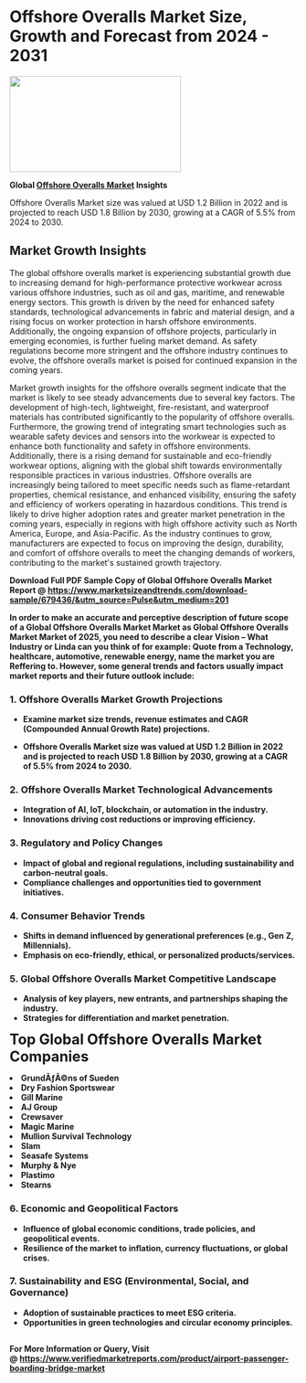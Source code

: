 <H1>Offshore Overalls Market Size, Growth and Forecast from 2024 - 2031</H1><img class="aligncenter size-medium wp-image-584254" src="https://thirdeyenews.in/wp-content/uploads/2024/09/Global-Market-Research-300x168.jpeg" alt="" width="300" height="168" /><p><strong>Global&nbsp;<a href="https://www.marketsizeandtrends.com/download-sample/679436/&amp;utm_source=Pulse&amp;utm_medium=201">Offshore Overalls Market</a> Insights</strong></p><p>Offshore Overalls Market size was valued at USD 1.2 Billion in 2022 and is projected to reach USD 1.8 Billion by 2030, growing at a CAGR of 5.5% from 2024 to 2030.</p><p><h2>Market Growth Insights</h2> <p>The global offshore overalls market is experiencing substantial growth due to increasing demand for high-performance protective workwear across various offshore industries, such as oil and gas, maritime, and renewable energy sectors. This growth is driven by the need for enhanced safety standards, technological advancements in fabric and material design, and a rising focus on worker protection in harsh offshore environments. Additionally, the ongoing expansion of offshore projects, particularly in emerging economies, is further fueling market demand. As safety regulations become more stringent and the offshore industry continues to evolve, the offshore overalls market is poised for continued expansion in the coming years.</p> <p><strong></strong></p> <p>Market growth insights for the offshore overalls segment indicate that the market is likely to see steady advancements due to several key factors. The development of high-tech, lightweight, fire-resistant, and waterproof materials has contributed significantly to the popularity of offshore overalls. Furthermore, the growing trend of integrating smart technologies such as wearable safety devices and sensors into the workwear is expected to enhance both functionality and safety in offshore environments. Additionally, there is a rising demand for sustainable and eco-friendly workwear options, aligning with the global shift towards environmentally responsible practices in various industries. Offshore overalls are increasingly being tailored to meet specific needs such as flame-retardant properties, chemical resistance, and enhanced visibility, ensuring the safety and efficiency of workers operating in hazardous conditions. This trend is likely to drive higher adoption rates and greater market penetration in the coming years, especially in regions with high offshore activity such as North America, Europe, and Asia-Pacific. As the industry continues to grow, manufacturers are expected to focus on improving the design, durability, and comfort of offshore overalls to meet the changing demands of workers, contributing to the market's sustained growth trajectory.</p> <p><strong></p><p><span class=""><strong>Download Full PDF Sample Copy of Global Offshore Overalls Market Report</strong> @ <a href="https://www.marketsizeandtrends.com/download-sample/679436/&amp;utm_source=Pulse&amp;utm_medium=201" target="_blank">https://www.marketsizeandtrends.com/download-sample/679436/&amp;utm_source=Pulse&amp;utm_medium=201</a></span></p><p>In order to make an accurate and perceptive description of future scope of a Global&nbsp;Offshore Overalls Market Market as Global&nbsp;Offshore Overalls Market Market of 2025, you need to describe a clear Vision &ndash; What Industry or Linda can you think of for example: Quote from a Technology, healthcare, automotive, renewable energy, name the market you are Reffering to. However, some general trends and factors usually impact market reports and their future outlook include:</p><h3>1.&nbsp;<strong>Offshore Overalls Market Growth Projections</strong></h3><ul><li>Examine market size trends, revenue estimates and CAGR (Compounded Annual Growth Rate) projections.</li><li><p>Offshore Overalls Market size was valued at USD 1.2 Billion in 2022 and is projected to reach USD 1.8 Billion by 2030, growing at a CAGR of 5.5% from 2024 to 2030.</p></li></ul><h3>2.&nbsp;<strong>Offshore Overalls Market Technological Advancements</strong></h3><ul><li>Integration of AI, IoT, blockchain, or automation in the industry.</li><li>Innovations driving cost reductions or improving efficiency.</li></ul><h3>3.&nbsp;<strong>Regulatory and Policy Changes</strong></h3><ul><li>Impact of global and regional regulations, including sustainability and carbon-neutral goals.</li><li>Compliance challenges and opportunities tied to government initiatives.</li></ul><h3>4.&nbsp;<strong>Consumer Behavior Trends</strong></h3><ul><li>Shifts in demand influenced by generational preferences (e.g., Gen Z, Millennials).</li><li>Emphasis on eco-friendly, ethical, or personalized products/services.</li></ul><h3>5.&nbsp;<strong>Global Offshore Overalls Market Competitive Landscape</strong></h3><ul><li>Analysis of key players, new entrants, and partnerships shaping the industry.</li><li>Strategies for differentiation and market penetration.</li></ul><p data-pm-slice="1 1 []"><span style="color: inherit; font-family: inherit; font-size: 25px;">Top Global Offshore Overalls Market Companies</span></p><div class="" data-test-id=""><p><li>GrundÃƒÂ©ns of Sueden</li><li> Dry Fashion Sportswear</li><li> Gill Marine</li><li> AJ Group</li><li> Crewsaver</li><li> Magic Marine</li><li> Mullion Survival Technology</li><li> Slam</li><li> Seasafe Systems</li><li> Murphy & Nye</li><li> Plastimo</li><li> Stearns</li></p></div><h3>6.&nbsp;<strong>Economic and Geopolitical Factors</strong></h3><ul><li>Influence of global economic conditions, trade policies, and geopolitical events.</li><li>Resilience of the market to inflation, currency fluctuations, or global crises.</li></ul><h3>7.&nbsp;<strong>Sustainability and ESG (Environmental, Social, and Governance)</strong></h3><ul><li>Adoption of sustainable practices to meet ESG criteria.</li><li>Opportunities in green technologies and circular economy principles.</li></ul><h2><strong style="font-size: 14px;">For More Information or Query, Visit @&nbsp;</strong><a style="background-color: #ffffff; font-size: 14px;" href="https://www.marketsizeandtrends.com/report/offshore-overalls-market/" target="_blank">https://www.verifiedmarketreports.com/product/airport-passenger-boarding-bridge-market</a></h2>
